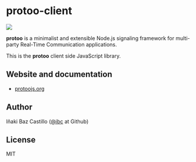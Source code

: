 # protoo-client

[![][npm-shield-protoo-client]][npm-protoo-client]

**protoo** is a minimalist and extensible Node.js signaling framework for multi-party Real-Time Communication applications.

This is the **protoo** client side JavaScript library.


## Website and documentation

* [protoojs.org][protoo-website]


## Author

Iñaki Baz Castillo ([@ibc](https://github.com/ibc/) at Github)


## License

MIT




[protoo-website]: https://protoojs.org
[npm-shield-protoo-client]: https://img.shields.io/npm/v/protoo-client.svg
[npm-protoo-client]: https://npmjs.org/package/protoo-client
